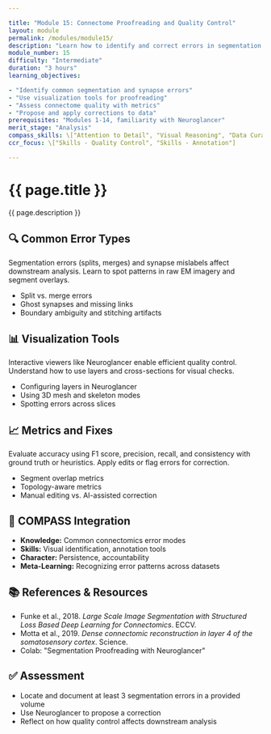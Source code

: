```yaml
---

title: "Module 15: Connectome Proofreading and Quality Control"
layout: module
permalink: /modules/module15/
description: "Learn how to identify and correct errors in segmentation and connectivity, improving the reliability of connectomics data."
module_number: 15
difficulty: "Intermediate"
duration: "3 hours"
learning_objectives:

- "Identify common segmentation and synapse errors"
- "Use visualization tools for proofreading"
- "Assess connectome quality with metrics"
- "Propose and apply corrections to data"
prerequisites: "Modules 1-14, familiarity with Neuroglancer"
merit_stage: "Analysis"
compass_skills: \["Attention to Detail", "Visual Reasoning", "Data Curation"]
ccr_focus: \["Skills - Quality Control", "Skills - Annotation"]

---
```


<div class="main-content">
  <div class="hero">
    <div class="hero-content">
      <h1>{{ page.title }}</h1>
      <p class="hero-subtitle">{{ page.description }}</p>
    </div>
  </div>

  <div class="cards-grid module-cards">
<div class="card module-card">
    <h2>🔍 Common Error Types</h2>
    <p>Segmentation errors (splits, merges) and synapse mislabels affect downstream analysis. Learn to spot patterns in raw EM imagery and segment overlays.</p>
    <ul>
      <li>Split vs. merge errors</li>
      <li>Ghost synapses and missing links</li>
      <li>Boundary ambiguity and stitching artifacts</li>
    </ul>
  </div>

  <div class="card module-card">
    <h2>📊 Visualization Tools</h2>
    <p>Interactive viewers like Neuroglancer enable efficient quality control. Understand how to use layers and cross-sections for visual checks.</p>
    <ul>
      <li>Configuring layers in Neuroglancer</li>
      <li>Using 3D mesh and skeleton modes</li>
      <li>Spotting errors across slices</li>
    </ul>
  </div>

  <div class="card module-card">
    <h2>📈 Metrics and Fixes</h2>
    <p>Evaluate accuracy using F1 score, precision, recall, and consistency with ground truth or heuristics. Apply edits or flag errors for correction.</p>
    <ul>
      <li>Segment overlap metrics</li>
      <li>Topology-aware metrics</li>
      <li>Manual editing vs. AI-assisted correction</li>
    </ul>
  </div>

  <div class="card module-card">
    <h2>🌟 COMPASS Integration</h2>
    <ul>
      <li><strong>Knowledge:</strong> Common connectomics error modes</li>
      <li><strong>Skills:</strong> Visual identification, annotation tools</li>
      <li><strong>Character:</strong> Persistence, accountability</li>
      <li><strong>Meta-Learning:</strong> Recognizing error patterns across datasets</li>
    </ul>
  </div>

  <div class="card module-card">
    <h2>📚 References & Resources</h2>
    <ul>
      <li>Funke et al., 2018. <em>Large Scale Image Segmentation with Structured Loss Based Deep Learning for Connectomics</em>. ECCV.</li>
      <li>Motta et al., 2019. <em>Dense connectomic reconstruction in layer 4 of the somatosensory cortex</em>. Science.</li>
      <li>Colab: "Segmentation Proofreading with Neuroglancer"</li>
    </ul>
  </div>

  <div class="card module-card">
    <h2>✅ Assessment</h2>
    <ul>
      <li>Locate and document at least 3 segmentation errors in a provided volume</li>
      <li>Use Neuroglancer to propose a correction</li>
      <li>Reflect on how quality control affects downstream analysis</li>
    </ul>
  </div>
</div>
</div>
